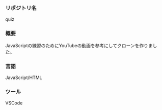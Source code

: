 ### リポジトリ名  
quiz

### 概要  
JavaScriptの練習のためにYouTubeの動画を参考にしてクローンを作りました。

### 言語  
JavaScript/HTML

### ツール  
VSCode
